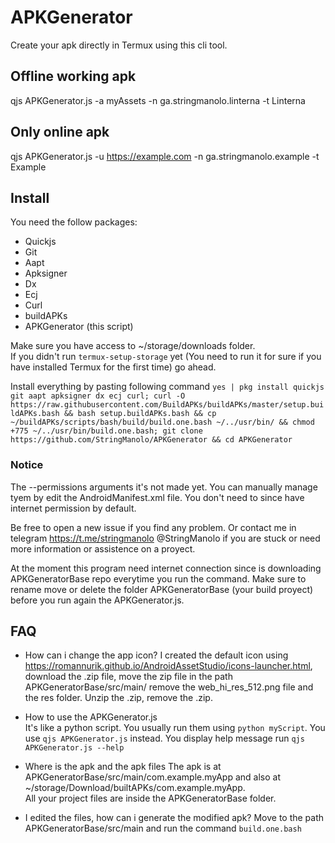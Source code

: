 # APKGenerator
Create your apk directly in Termux using this cli tool.

## Offline working apk
qjs APKGenerator.js -a myAssets -n ga.stringmanolo.linterna -t Linterna 
## Only online apk 
qjs APKGenerator.js -u https://example.com -n ga.stringmanolo.example -t Example

## Install
You need the follow packages:
+ Quickjs
+ Git
+ Aapt
+ Apksigner
+ Dx
+ Ecj
+ Curl
+ buildAPKs
+ APKGenerator (this script)

Make sure you have access to ~/storage/downloads folder.  
If you didn't run ```termux-setup-storage``` yet (You need to run it for sure if you have installed Termux for the first time) go ahead. 

Install everything by pasting following command ```yes | pkg install quickjs git aapt apksigner dx ecj curl; curl -O https://raw.githubusercontent.com/BuildAPKs/buildAPKs/master/setup.buildAPKs.bash && bash setup.buildAPKs.bash && cp ~/buildAPKs/scripts/bash/build/build.one.bash ~/../usr/bin/ && chmod +775 ~/../usr/bin/build.one.bash; git clone https://github.com/StringManolo/APKGenerator && cd APKGenerator```  

### Notice
The --permissions arguments it's not made yet. You can manually manage tyem by edit the AndroidManifest.xml file. You don't need to since have internet permission by default.  

Be free to open a new issue if you find any problem. Or contact me in telegram https://t.me/stringmanolo @StringManolo if you are stuck or need more information or assistence on a proyect.

At the moment this program need internet connection since is downloading APKGeneratorBase repo everytime you run the command. Make sure to rename move or delete the folder APKGeneratorBase (your build proyect) before you run again the APKGenerator.js.

## FAQ
+ How can i change the app icon?
I created the default icon using https://romannurik.github.io/AndroidAssetStudio/icons-launcher.html, download the .zip file, move the zip file in the path APKGeneratorBase/src/main/ remove the web_hi_res_512.png file and the res folder. Unzip the .zip, remove the .zip.

+ How to use the APKGenerator.js  
It's like a python script. You usually run them using ```python myScript```. You use ```qjs APKGenerator.js``` instead. You display help message run ```qjs APKGenerator.js --help```

+ Where is the apk and the apk files
The apk is at APKGeneratorBase/src/main/com.example.myApp and also at ~/storage/Download/builtAPKs/com.example.myApp.  
All your project files are inside the APKGeneratorBase folder.

+ I edited the files, how can i generate the modified apk?
Move to the path APKGeneratorBase/src/main and run the command ```build.one.bash```
